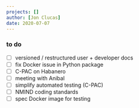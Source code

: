 ```yaml
---
projects: []
author: [Jon Clucas]
date: 2020-07-07
---
```


### to do
- [ ] versioned / restructured user + developer docs
- [ ] fix Docker issue in Python package
- [ ] C-PAC on Habanero
- [ ] meeting with Anibal
- [ ] simplify automated testing (C-PAC)
- [ ] NMIND coding standards
- [ ] spec Docker image for testing

<!--more-->

